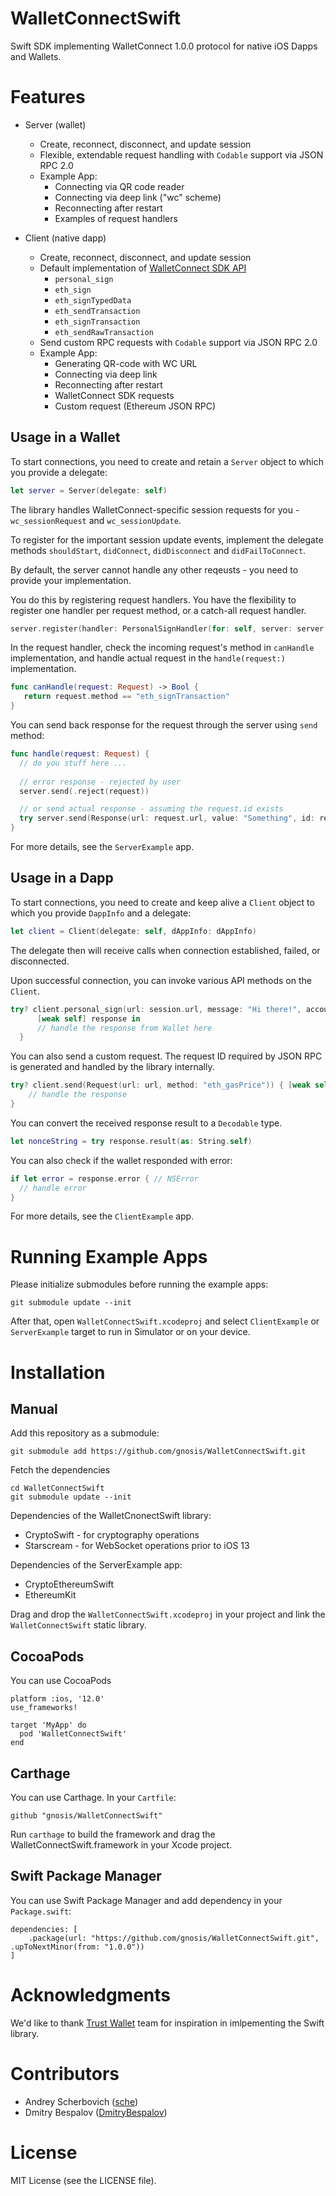 # WalletConnectSwift

Swift SDK implementing WalletConnect 1.0.0 protocol for native iOS Dapps and Wallets.

# Features

- Server (wallet)
  - Create, reconnect, disconnect, and update session
  - Flexible, extendable request handling with `Codable` support via JSON RPC 2.0
  - Example App:
    - Connecting via QR code reader
    - Connecting via deep link ("wc" scheme)
    - Reconnecting after restart
    - Examples of request handlers

- Client (native dapp)
  - Create, reconnect, disconnect, and update session
  - Default implementation of [WalletConnect SDK API](https://docs.walletconnect.org/json-rpc/ethereum)
    - `personal_sign`
    - `eth_sign`
    - `eth_signTypedData`
    - `eth_sendTransaction`
    - `eth_signTransaction`
    - `eth_sendRawTransaction`
  - Send custom RPC requests with `Codable` support via JSON RPC 2.0
  - Example App:
    - Generating QR-code with WC URL
    - Connecting via deep link
    - Reconnecting after restart
    - WalletConnect SDK requests
    - Custom request (Ethereum JSON RPC)

## Usage in a Wallet

To start connections, you need to create and retain a `Server` object to which you provide a delegate:

```Swift
let server = Server(delegate: self)
```

The library handles WalletConnect-specific session requests for you - `wc_sessionRequest` and `wc_sessionUpdate`. 

To register for the important session update events, implement the delegate methods `shouldStart`, `didConnect`, `didDisconnect` and `didFailToConnect`.

By default, the server cannot handle any other reqeusts - you need to provide your implementation.

You do this by registering request handlers. You have the flexibility to register one handler per request method, or a catch-all request handler.

```Swift
server.register(handler: PersonalSignHandler(for: self, server: server, wallet: wallet))
```

In the request handler, check the incoming request's method in `canHandle` implementation, and handle actual request in the `handle(request:)` implementation.

```Swift
func canHandle(request: Request) -> Bool {
   return request.method == "eth_signTransaction"
}
```

You can send back response for the request through the server using `send` method:

```Swift
func handle(request: Request) {
  // do you stuff here ...
  
  // error response - rejected by user
  server.send(.reject(request))

  // or send actual response - assuming the request.id exists
  try server.send(Response(url: request.url, value: "Something", id: request.id!))
}
```

For more details, see the `ServerExample` app.


## Usage in a Dapp

To start connections, you need to create and keep alive a `Client` object to which you provide `DappInfo` and a delegate:

```Swift
let client = Client(delegate: self, dAppInfo: dAppInfo)
```

The delegate then will receive calls when connection established, failed, or disconnected.

Upon successful connection, you can invoke various API methods on the `Client`.

```Swift
try? client.personal_sign(url: session.url, message: "Hi there!", account: session.walletInfo!.accounts[0]) {
      [weak self] response in
      // handle the response from Wallet here
  }
```

You can also send a custom request. The request ID required by JSON RPC is generated and handled by the library internally.

```Swift
try? client.send(Request(url: url, method: "eth_gasPrice")) { [weak self] response in
    // handle the response
}
```

You can convert the received response result to a `Decodable` type.

```Swift
let nonceString = try response.result(as: String.self)
```

You can also check if the wallet responded with error:

```Swift
if let error = response.error { // NSError
  // handle error
}
```

For more details, see the `ClientExample` app.

# Running Example Apps

Please initialize submodules before running the example apps:

```
git submodule update --init
```

After that, open `WalletConnectSwift.xcodeproj` and select `ClientExample` or `ServerExample` target to run in Simulator or on your device.

# Installation

## Manual

Add this repository as a submodule:

```
git submodule add https://github.com/gnosis/WalletConnectSwift.git
```

Fetch the dependencies

```
cd WalletConnectSwift
git submodule update --init
```

Dependencies of the WalletCnonectSwift library:
- CryptoSwift - for cryptography operations
- Starscream - for WebSocket operations prior to iOS 13

Dependencies of the ServerExample app:
- CryptoEthereumSwift
- EthereumKit

Drag and drop the `WalletConnectSwift.xcodeproj` in your project and link the
`WalletConnectSwift` static library.

## CocoaPods

You can use CocoaPods

    platform :ios, '12.0'
    use_frameworks!

    target 'MyApp' do
      pod 'WalletConnectSwift'
    end

## Carthage

You can use Carthage. In your `Cartfile`:

    github "gnosis/WalletConnectSwift"

Run `carthage` to build the framework and drag the WalletConnectSwift.framework in your Xcode project.

## Swift Package Manager

You can use Swift Package Manager and add dependency in your `Package.swift`:

    dependencies: [
        .package(url: "https://github.com/gnosis/WalletConnectSwift.git", .upToNextMinor(from: "1.0.0"))
    ]

# Acknowledgments

We'd like to thank [Trust Wallet](https://github.com/trustwallet/wallet-connect-swift) team for inspiration in imlpementing the Swift library.

# Contributors

* Andrey Scherbovich ([sche](https://github.com/sche))
* Dmitry Bespalov ([DmitryBespalov](https://github.com/DmitryBespalov))

# License

MIT License (see the LICENSE file).
